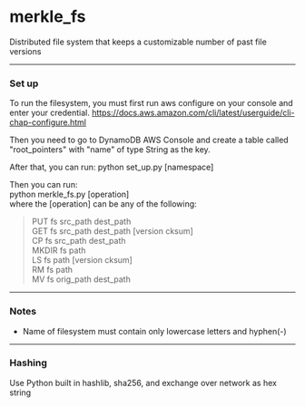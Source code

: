 # merkle_fs
Distributed file system that keeps a customizable number of past file versions

---
### Set up
To run the filesystem, you must first run aws configure on your console and
enter your credential. https://docs.aws.amazon.com/cli/latest/userguide/cli-chap-configure.html

Then you need to go to DynamoDB AWS Console and create a table called "root_pointers"
with "name" of type String as the key.

After that, you can run:
python set_up.py [namespace]

Then you can run:  
python merkle_fs.py [operation]  
where the [operation] can be any of the following:  
> PUT 	    fs src_path dest_path  
> GET		fs src_path dest_path [version cksum]  
> CP		fs src_path dest_path  
> MKDIR	    fs path  
> LS		fs path [version cksum]  
> RM		fs path  
> MV		fs orig_path dest_path  
    
---
### Notes
- Name of filesystem must contain only lowercase letters and hyphen(-)
---
### Hashing
Use Python built in hashlib, sha256, and exchange over network as hex string
